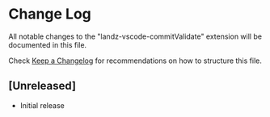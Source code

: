 # Change Log

All notable changes to the "landz-vscode-commitValidate" extension will be documented in this file.

Check [Keep a Changelog](http://keepachangelog.com/) for recommendations on how to structure this file.

## [Unreleased]

- Initial release
